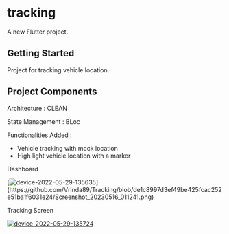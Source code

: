 # tracking

A new Flutter project.

## Getting Started

Project for tracking vehicle location.

## Project Components

 Architecture  : CLEAN
 
 State Management : BLoc
 
 Functionalities Added :
 
   - Vehicle tracking with mock location 
   - High light vehicle location with a marker 
 
 

Dashboard

[![device-2022-05-29-135635]([https://user-images.githubusercontent.com/19589195/170864707-4c1ee881-3678-4156-9296-e04364341eef.png](https://github.com/Vrinda89/Tracking/blob/739162bc090822fe2ea61711c9cf2896216f0624/Screenshot_20230516_011221.png))](https://github.com/Vrinda89/Tracking/blob/de1c8997d3ef49be425fcac252e51ba1f6031e24/Screenshot_20230516_011241.png)

Tracking Screen

[![device-2022-05-29-135724](https://user-images.githubusercontent.com/19589195/170864730-ad7cf9f3-6746-4b40-a689-df034743bd4a.png)](https://github.com/Vrinda89/Tracking/blob/de1c8997d3ef49be425fcac252e51ba1f6031e24/Screenshot_20230516_011221.png)



